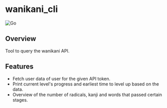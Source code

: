 # wanikani_cli

![Go](https://github.com/mdreem/wanikani_cli/workflows/Go/badge.svg)

## Overview

Tool to query the wanikani API.

## Features

- Fetch user data of user for the given API token.
- Print current level's progress and earliest time to level up based on the data.
- Overview of the number of radicals, kanji and words that passed certain stages. 